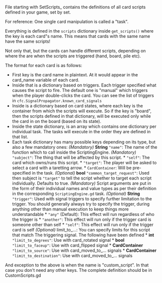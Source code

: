 File starting with SetScripts_ contains the definitions of all card scripts
defined in your game, set by set.

For reference: One single card manipulation is called a "task".

Everything is defined in the `scripts` dictionary inside `get_scripts()`
where the key is each card"s name.
This means that cards with the same name have the same scripts!

Not only that, but the cards can handle different scripts, depending on
where the are when the scripts are triggered (hand, board, pile etc).

The format for each card is as follows:
* First key is the card name in plaintext. At it would appear
	in the card_name variable of each card.
* Inside that is a dictionary based on triggers. Each trigger specified what causes the script to fire. 
	The default one is "manual" which triggers when the player double-clicks the card.
	You can see the list of triggers in `cfc.SignalPropagator.known_card_signals`
* Inside is a dictionary based on card states, where each key is the container
	from which the scripts will execute. So if the key is "board", then
	the scripts defined in that dictionary, will be executed only while
	the card in on the board (based on its state).
* Inside the state dictionary, is an array which contains one dictionary
	per individual task. The tasks will execute in the order
	they are defined in that list.
* Each task dictionary has many possible keys depending on its type,
	but also a few mandatory ones:
	*(Mandatory)* **String** `"name"`: The name of the function which
	to call inside the ScriptingEngine.
	*(Mandatory)* `"subject"`: The thing that will be affected by this script.
		* `"self"`: The card which owns/runs this script.
		* `"target"`: The player will be asked to select a card with a taretting arrow.
		* `CardContainer`: Will be pre-specified in the task.
	*(Optional)* **bool** `"common_target_request"`: Used then subject
		is `"target"` to tell the script whether to target each script
		individually. Defaults to true.
	*(Mandatory)* Script arguments are put in the form of their individual names
		and value types as per their definition
		in the corresponding `ScriptingEngine.gd` task.
	*(Optional)* **String** `"trigger"`: Used with signal triggers to specify
		further limitation to the trigger. You should generally always try
		to specify the trigger, during anything other than manual execution
		to keep things more understandable
		* `"any"` (Default): This effect will run regardless of who the trigger is
		* `"another"`: This effect will run only if the trigger card
		is someone other than self
		* `"self"`: This effect will run only if the trigger card is self
	*(Optional)* limit_to_...: You can specify limits for this script that match
		The triggering signal. The following have been defined
		* **int** `"limit_to_degrees"`: Use with card_rotated signal
		* **bool** `"limit_to_faceup"`: Use with card_flipped signal
		* **CardContainer** `"limit_to_source"`: Use with card_moved_to_... signals
		* **CardContainer** `"limit_to_destination"`: Use with card_moved_to_... signals

And exception to the above is when the name is "custom_script".
In that case you don't need any other keys. The complete definition should
be in CustomScripts.gd